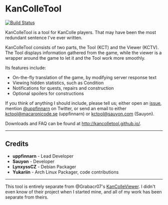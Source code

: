 KanColleTool
============

[![Build Status](https://travis-ci.org/KanColleTool/KanColleTool.png?branch=master)](https://travis-ci.org/KanColleTool/KanColleTool)

KanColleTool is a tool for KanColle players.
That may have been the most redundant sentence I've ever written.

KanColleTool consists of two parts, the Tool (KCT) and the Viewer (KCTV). The Tool displays information gathered from the game, while the viewer is a wrapper around the game to let it and the Tool work more smoothly.

Its features include:

* On-the-fly translation of the game, by modifying server response text
* Viewing hidden statistics, such as Condition
* Notifications for quests, repairs and construction
* Optional spoilers for constructions

If you think of anything I should include, please tell us; either open an [issue](http://github.com/KanColleTool/KanColleTool/issues/), mention [@uppfinnarn](http://twitter.com/uppfinnarn) on Twitter, or send an email to either [kctool@macaronicode.se](mailto:kctool@macaronicode.se) (uppfinnarn) or [kctool@sauyon.com](mailto:kctool@sauyon.com) (Sauyon).

Downloads and FAQ can be found at <http://kancolletool.github.io/>.

---

## Credits

- **uppfinnarn** - Lead Developer
- **Sauyon** - Developer
- **LynxyssCZ** - Debian Packager
- **Yukariin** - Arch Linux Packager, code contributions

---

This tool is entirely separate from @Grabacr07's [KanColleViewer](https://github.com/Grabacr07/KanColleViewer). I didn't even know of their project when I started mine, and all of my work has been separate from theirs.

